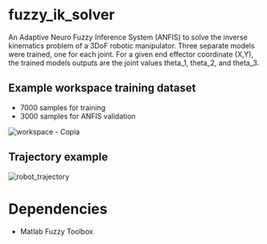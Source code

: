 # fuzzy_ik_solver
An Adaptive Neuro Fuzzy Inference System (ANFIS) to solve the inverse kinematics problem of a 3DoF robotic manipulator. Three separate models were trained, one for each joint. For a given end effector coordinate (X,Y), the trained models outputs are the joint values theta_1, theta_2, and theta_3.

## Example workspace training dataset
- 7000 samples for training
- 3000 samples for ANFIS validation

![workspace - Copia](https://user-images.githubusercontent.com/32180331/230531811-9b7f5bd2-f475-49a9-a1d9-ab23485bcfe5.png)


## Trajectory example

![robot_trajectory](https://user-images.githubusercontent.com/32180331/230531923-8fbb9644-6c46-4522-9470-5380f1b086b6.png)

# Dependencies
- Matlab Fuzzy Toolbox

